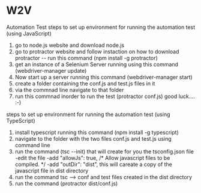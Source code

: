 # W2V
Automation Test
steps to set up environment for running the automation test (using JavaScript)
1. go to node.js website and download node.js
2. go to protractor website and follow instaction on how to download protractor -- run this command (npm install -g protractor)
3. get an instance of a Selenium Server running using this command (webdriver-manager update)
4. Now start up a server running this command (webdriver-manager start)
5. create a folder containing the conf.js and test.js files in it
6. via the commnad line navigate to that folder
7. run this commnad inorder to run the test (protractor conf.js)
good luck.... :-)


steps to set up environment for running the automation test (using TypeScript)
1. install typescript running this command (npm install -g typescript)
2. navigate to the folder with the two files conf.js and test.js using command line
3. run the command (tsc --init) that will create for you the tsconfig.json file
  -edit the file
  -add "allowJs": true, /* Allow javascript files to be compiled. */
  -add  "outDir": "dist",  this will careate a copy of the javascript file in dist directory
4. run the command tsc --> conf and test files created in the dist directory
5. run the command (protractor dist/conf.js)
